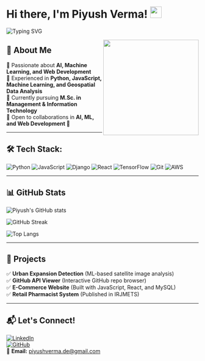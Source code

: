 # Hi there, I'm Piyush Verma! <img src="https://media.giphy.com/media/hvRJCLFzcasrR4ia7z/giphy.gif" width="30px">

![Typing SVG](https://readme-typing-svg.herokuapp.com?color=%2300FF00&size=25&center=true&vCenter=true&lines=Machine+Learning+%7C+AI+%7C+Geospatial+Data;Full-Stack+Development+%7C+Deep+Learning)

<img align="right" src="https://media.giphy.com/media/jRf5fsn8G6YaogAWxn/giphy.gif" width="250"/>

## 🚀 About Me 
🔹 Passionate about **AI, Machine Learning, and Web Development**  
🔹 Experienced in **Python, JavaScript, Machine Learning, and Geospatial Data Analysis**  
🔹 Currently pursuing **M.Sc. in Management & Information Technology**  
🔹 Open to collaborations in **AI, ML, and Web Development 🚀**  

---

## 🛠️ **Tech Stack:**
![Python](https://img.shields.io/badge/Python-3776AB?style=for-the-badge&logo=python&logoColor=white)
![JavaScript](https://img.shields.io/badge/JavaScript-F7DF1E?style=for-the-badge&logo=javascript&logoColor=black)
![Django](https://img.shields.io/badge/Django-092E20?style=for-the-badge&logo=django&logoColor=white)
![React](https://img.shields.io/badge/React-20232A?style=for-the-badge&logo=react&logoColor=61DAFB)
![TensorFlow](https://img.shields.io/badge/TensorFlow-FF6F00?style=for-the-badge&logo=tensorflow&logoColor=white)
![Git](https://img.shields.io/badge/Git-F05032?style=for-the-badge&logo=git&logoColor=white)
![AWS](https://img.shields.io/badge/AWS-232F3E?style=for-the-badge&logo=amazon-aws&logoColor=white)

---

## 📊 **GitHub Stats**
![Piyush's GitHub stats](https://github-readme-stats.vercel.app/api?username=Piyush-IoS&show_icons=true&theme=radical&count_private=true)

![GitHub Streak](https://github-readme-streak-stats.herokuapp.com/?user=Piyush-IoS&theme=tokyonight)

![Top Langs](https://github-readme-stats.vercel.app/api/top-langs/?username=Piyush-IoS&layout=compact&theme=tokyonight)

---

## 🚀 **Projects**
✅ **Urban Expansion Detection** (ML-based satellite image analysis)  
✅ **GitHub API Viewer** (Interactive GitHub repo browser)  
✅ **E-Commerce Website** (Built with JavaScript, React, and MySQL)  
✅ **Retail Pharmacist System** (Published in IRJMETS)  


---

## 📬 **Let's Connect!**
[![LinkedIn](https://img.shields.io/badge/LinkedIn-Connect-blue?style=for-the-badge&logo=linkedin)](https://www.linkedin.com/in/piyush-verma-7a8081211/)  
[![GitHub](https://img.shields.io/badge/GitHub-Follow-black?style=for-the-badge&logo=github)](https://github.com/Piyush-IoS)  
📩 **Email:** piyushverma.de@gmail.com  
